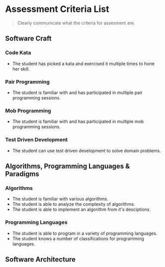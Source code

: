 # Assessment Criteria List
> Clearly communicate what the criteria for assesment are.

## Software Craft
### Code Kata
* The student has picked a kata and exercised it multiple times to hone her skill.

### Pair Programming
* The student is familiar with and has participated in multiple pair programming sessions.

### Mob Programming
* The student is familiar with and has participated in multiple mob programming sessions.

### Test Driven Development
 * The student can use test driven development to solve domain problems.

## Algorithms, Programming Languages & Paradigms
### Algorithms
 * The student is familiar with various algorithms.
 * The student is able to analyze the complexity of algorithms.
 * The student is able to implement an algorithm from it's desciptions.

### Programming Languages
* The student is able to program in a variety of programming languages.
* The student knows a number of classifications for programming languages.


## Software Architecture
